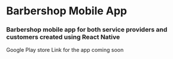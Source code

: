 # Barbershop Mobile App

### Barbershop mobile app for both service providers and customers created using React Native

Google Play store Link for the app coming soon
